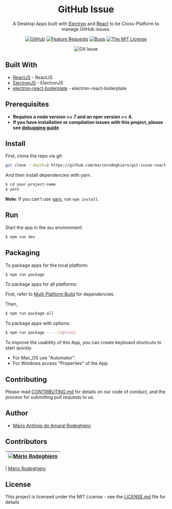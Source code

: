 <div align="center">

# GitHub Issue

<p align="center">
    A Desktop Apps built with  <a href="http://electron.atom.io/">Electron</a> and <a href="https://facebook.github.io/react/">React</a> to be Cross-Platform to manage GitHub issues.
</p>

</div>

<div align="center">

[![GitHub](https://img.shields.io/github/tag/mariorodeghiero/git-issue-react-electronjs.svg?style=flat-square)](https://github.com/mariorodeghiero/git-issue-react-electronjs/tags)
[![Feature Requests](https://img.shields.io/github/issues/mariorodeghiero/git-issue-react-electronjs/feature-request.svg)](https://github.com/mariorodeghiero/git-issue-react-electronjs/issues?q=is%3Aopen+is%3Aissue+label%3Afeature-request+sort%3Areactions-%2B1-desc)
[![Bugs](https://img.shields.io/github/issues/mariorodeghiero/git-issue-react-electronjs/bug.svg)](https://github.com/mariorodeghiero/git-issue-react-electronjs/issues?utf8=✓&q=is%3Aissue+is%3Aopen+label%3Abug)
[![The MIT License](https://img.shields.io/badge/license-MIT-blue.svg?style=flat-square)](http://opensource.org/licenses/MIT)

</div>

<div align="center">

![Git Issue](https://user-images.githubusercontent.com/24671133/48907228-f7145f00-ee4d-11e8-8000-a21130cc25d0.gif)

<!-- ![Git Issue](./resources/screenShot.png) -->

</div>

## Built With

- [ReactJS](https://reactjs.org) - ReactJS
- [ElectronJS](https://electronjs.org) - ElectronJS
- [electron-react-boilerplate](https://github.com/chentsulin/electron-react-boilerplate) - electron-react-boilerplate

## Prerequisites

- **Requires a node version >= 7 and an npm version >= 4.**
- **If you have installation or compilation issues with this project, please see [debugging guide](https://github.com/electron-react-boilerplate/electron-react-boilerplate/issues/400)**

## Install

First, clone the repo via git:

```bash
git clone --depth=1 https://github.com/mariorodeghiero/git-issue-react-electronjs.git your-project-name
```

And then install dependencies with yarn.

```bash
$ cd your-project-name
$ yarn
```

**Note**: If you can't use [yarn](https://github.com/yarnpkg/yarn), run `npm install`.

## Run

Start the app in the `dev` environment:

```bash
$ npm run dev
```

## Packaging

To package apps for the local platform:

```bash
$ npm run package
```

To package apps for all platforms:

First, refer to [Multi Platform Build](https://www.electron.build/multi-platform-build) for dependencies.

Then,

```bash
$ npm run package-all
```

To package apps with options:

```bash
$ npm run package -- --[option]
```

To improve the usability of this App, you can create keyboard shortcuts to start quickly.

- For Mac_OS use "Automator".
- For Windows access "Properties" of the App.

## Contributing

Please read [CONTRIBUTING.md](CONTRIBUTING.md) for details on our code of conduct, and the process for submitting pull requests to us.

## Author

- [Mário Antônio do Amaral Rodeghiero](https://github.com/mariorodeghiero)

## Contributors

| [![Mário Rodeghiero](https://avatars1.githubusercontent.com/u/24671133?s=88&v=4)](https://github.com/mariorodeghiero) |
| --------------------------------------------------------------------------------------------------------------------- |


| [Mário Rodeghiero](https://github.com/mariorodeghiero)

## License

This project is licensed under the MIT License - see the [LICENSE.md](LICENSE.md) file for details
